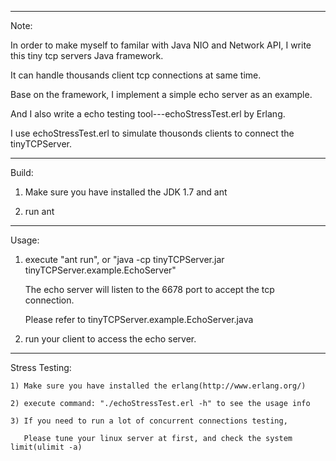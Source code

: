 
*****************************************************************************************************
Note:
   
   In order to make myself to familar with Java NIO and Network API, I write this tiny tcp servers Java framework. 

   It can handle thousands client tcp connections at same time.

   Base on the framework, I implement a simple echo server as an example.

   And I also write a echo testing tool---echoStressTest.erl by Erlang.

   I use echoStressTest.erl to simulate thousonds clients to connect the tinyTCPServer.
   

*****************************************************************************************************
Build:

   1) Make sure you have installed the JDK 1.7 and ant

   2) run ant

*****************************************************************************************************
Usage:
   
   1) execute "ant run", or "java -cp tinyTCPServer.jar tinyTCPServer.example.EchoServer"
      
      The echo server will listen to the 6678 port to accept the tcp connection.
      
      Please refer to tinyTCPServer.example.EchoServer.java

   2) run your client to access the echo server.

*****************************************************************************************************
Stress Testing:

    1) Make sure you have installed the erlang(http://www.erlang.org/)
    
    2) execute command: "./echoStressTest.erl -h" to see the usage info

    3) If you need to run a lot of concurrent connections testing, 

       Please tune your linux server at first, and check the system limit(ulimit -a)

  


